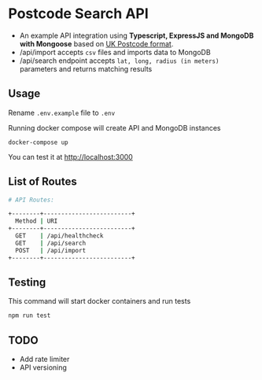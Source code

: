 # Postcode Search API

- An example API integration using **Typescript, ExpressJS and MongoDB with Mongoose** based on [UK Postcode format](https://www.kaggle.com/danwinchester/open-postcode-geo).
- /api/import accepts `csv` files and imports data to MongoDB
- /api/search endpoint accepts `lat, long, radius (in meters)` parameters and returns matching results

## Usage
Rename `.env.example` file to `.env` 

Running docker compose will create API and MongoDB instances
```basah
docker-compose up
```

You can test it at [http://localhost:3000](http://localhost:3000)

## List of Routes

```sh
# API Routes:

+--------+-------------------------+
  Method | URI
+--------+-------------------------+
  GET    | /api/healthcheck
  GET    | /api/search
  POST   | /api/import
+--------+-------------------------+
```

## Testing
This command will start docker containers and run tests
```bash
npm run test
```

## TODO
- Add rate limiter
- API versioning